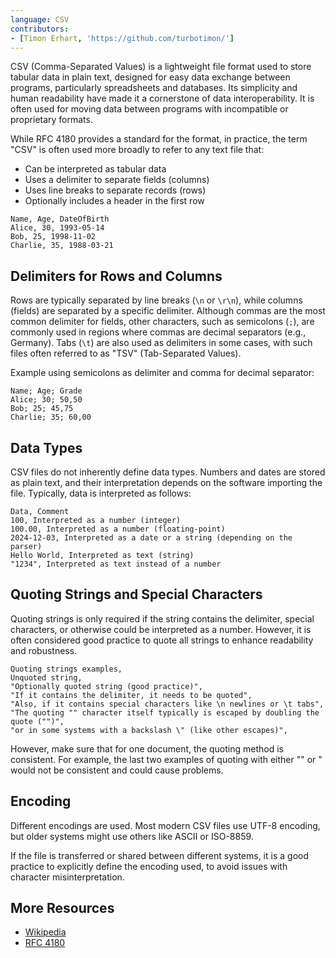 ```yaml
---
language: CSV
contributors:
- [Timon Erhart, 'https://github.com/turbotimon/']
---
```


CSV (Comma-Separated Values) is a lightweight file format used to store tabular
data in plain text, designed for easy data exchange between programs,
particularly spreadsheets and databases. Its simplicity and human readability
have made it a cornerstone of data interoperability. It is often used for
moving data between programs with incompatible or proprietary formats.

While RFC 4180 provides a standard for the format, in practice, the term "CSV"
 is often used more broadly to refer to any text file that:

- Can be interpreted as tabular data
- Uses a delimiter to separate fields (columns)
- Uses line breaks to separate records (rows)
- Optionally includes a header in the first row

```csv
Name, Age, DateOfBirth
Alice, 30, 1993-05-14
Bob, 25, 1998-11-02
Charlie, 35, 1988-03-21
```

## Delimiters for Rows and Columns

Rows are typically separated by line breaks (`\n` or `\r\n`), while columns
 (fields) are separated by a specific delimiter. Although commas are the most
 common delimiter for fields, other characters, such as semicolons (`;`), are
 commonly used in regions where commas are decimal separators (e.g., Germany).
 Tabs (`\t`) are also used as delimiters in some cases, with such files often
 referred to as "TSV" (Tab-Separated Values).

Example using semicolons as delimiter and comma for decimal separator:

```csv
Name; Age; Grade
Alice; 30; 50,50
Bob; 25; 45,75
Charlie; 35; 60,00
```

## Data Types

CSV files do not inherently define data types. Numbers and dates are stored as
 plain text, and their interpretation depends on the software importing the
 file. Typically, data is interpreted as follows:

```csv
Data, Comment
100, Interpreted as a number (integer)
100.00, Interpreted as a number (floating-point)
2024-12-03, Interpreted as a date or a string (depending on the parser)
Hello World, Interpreted as text (string)
"1234", Interpreted as text instead of a number
```

## Quoting Strings and Special Characters

Quoting strings is only required if the string contains the delimiter, special
 characters, or otherwise could be interpreted as a number. However, it is
 often considered good practice to quote all strings to enhance readability and
 robustness.

```csv
Quoting strings examples,
Unquoted string,
"Optionally quoted string (good practice)",
"If it contains the delimiter, it needs to be quoted",
"Also, if it contains special characters like \n newlines or \t tabs",
"The quoting "" character itself typically is escaped by doubling the quote ("")",
"or in some systems with a backslash \" (like other escapes)",
```

However, make sure that for one document, the quoting method is consistent.
 For example, the last two examples of quoting with either "" or \" would
 not be consistent and could cause problems.

## Encoding

Different encodings are used. Most modern CSV files use UTF-8 encoding, but
 older systems might use others like ASCII or ISO-8859.

If the file is transferred or shared between different systems, it is a good
 practice to explicitly define the encoding used, to avoid issues with
 character misinterpretation.

## More Resources

+ [Wikipedia](https://en.wikipedia.org/wiki/Comma-separated_values)
+ [RFC 4180](https://datatracker.ietf.org/doc/html/rfc4180)
